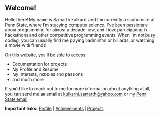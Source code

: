 ## Welcome!

Hello there! My name is Samarth Kulkarni and I'm currently a sophomore at Penn State, where I'm studying computer science. I've been passionate about programming for almost a decade now, and I love participating in hackathons and other competitive programming events. When I'm not busy coding, you can usually find me playing badminton or billiards, or watching a movie with friends!

On this website, you'll be able to access:
<ul>
  <li>Documentation for projects</li>
  <li>My Profile and Resume</li>
  <li>My interests, hobbies and passions</li>
  <li>and much more!</li>
 </ul>
 
 If you'd like to reach out to me for more information about anything at all, you can send me an email at <kulkarni.samarth@yahoo.com> or my [Penn State email](ssk5542@psu.edu)
 
**Important links:**
[Profile](https://samarthk1239.github.io/portfolio.html) | [Achievements](https://samarthk1239.github.io/achievements.html) | [Projects](https://samarthk1239.github.io/projects.html)
